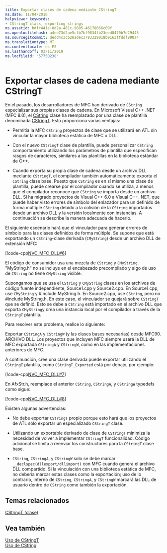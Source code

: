 ```yaml
---
title: Exportar clases de cadena mediante CStringT
ms.date: 11/04/2016
helpviewer_keywords:
- CStringT class, exporting strings
ms.assetid: bdfc441e-8d2a-461c-9885-46178066c09f
ms.openlocfilehash: a4ee73d2ae5cfb7bf9834fb23eed8470b7d29445
ms.sourcegitcommit: dedd4c3cb28adec3793329018b9163ffddf890a4
ms.translationtype: MT
ms.contentlocale: es-ES
ms.lasthandoff: 03/11/2019
ms.locfileid: "57750238"
---
```

# <a name="exporting-string-classes-using-cstringt"></a>Exportar clases de cadena mediante CStringT

En el pasado, los desarrolladores de MFC han derivado de `CString` especializar sus propias clases de cadena. En Microsoft Visual C++ .NET (MFC 8.0), el [CString](../atl-mfc-shared/using-cstring.md) clase ha reemplazado por una clase de plantilla denominada [CStringT](../atl-mfc-shared/reference/cstringt-class.md). Esto proporciona varias ventajas:

- Permitía la MFC `CString` proyectos de clase que se utilizará en ATL sin vincular la mayor biblioteca estática de MFC o DLL.

- Con el nuevo `CStringT` clase de plantilla, puede personalizar `CString` comportamiento utilizando los parámetros de plantilla que especifican rasgos de caracteres, similares a las plantillas en la biblioteca estándar de C++.

- Cuando exporta su propia clase de cadena desde un archivo DLL mediante `CStringT`, el compilador también automáticamente exporta el `CString` clase base. Puesto que `CString` es en sí mismo una clase de plantilla, puede crearse por el compilador cuando se utiliza, a menos que el compilador reconoce que `CString` se importa desde un archivo DLL. Si ha migrado proyectos de Visual C++ 6.0 a Visual C++. NET, que puede haber visto errores de símbolo del enlazador para un definido de forma múltiple `CString` debido a la colisión de la `CString` importados desde un archivo DLL y la versión localmente con instancias. A continuación se describe la manera adecuada de hacerlo.

El siguiente escenario hará que el vinculador para generar errores de símbolo para las clases definidos de forma múltiple. Se supone que está exportando un `CString`-clase derivada (`CMyString`) desde un archivo DLL de extensión MFC:

[!code-cpp[NVC_MFC_DLL#6](../atl-mfc-shared/codesnippet/cpp/exporting-string-classes-using-cstringt_1.cpp)]

El código de consumidor usa una mezcla de `CString` y `CMyString`. "MyString.h" no se incluye en el encabezado precompilado y algo de uso de `CString` no tiene `CMyString` visible.

Supongamos que se usa el `CString` y `CMyString` clases en los archivos de código fuente independiente, Source1.cpp y Source2.cpp. En Source1.cpp, use `CMyString` y #include MyString.h. En Source2.cpp, use `CString`, pero no #include MyString.h. En este caso, el vinculador se quejará sobre `CStringT` que se definió. Esto se debe a `CString` está importado en el archivo DLL que exporta `CMyString`y crea una instancia local por el compilador a través de la `CStringT` plantilla.

Para resolver este problema, realice lo siguiente:

Exportar `CStringA` y `CStringW` (y las clases bases necesarias) desde MFC90. ARCHIVO DLL. Los proyectos que incluyen MFC siempre usará la DLL de MFC exportada `CStringA` y `CStringW`, como en las implementaciones anteriores de MFC.

A continuación, cree una clase derivada puede exportar utilizando el `CStringT` plantilla, como `CStringT_Exported` está por debajo, por ejemplo:

[!code-cpp[NVC_MFC_DLL#7](../atl-mfc-shared/codesnippet/cpp/exporting-string-classes-using-cstringt_2.cpp)]

En AfxStr.h, reemplace el anterior `CString`, `CStringA`, y `CStringW` typedefs como sigue:

[!code-cpp[NVC_MFC_DLL#8](../atl-mfc-shared/codesnippet/cpp/exporting-string-classes-using-cstringt_3.cpp)]

Existen algunas advertencias:

- No debe exportar `CStringT` propio porque esto hará que los proyectos de ATL sólo exportar un especializado `CStringT` clase.

- Utilizando un exportable derivado de clase de `CStringT` minimiza la necesidad de volver a implementar `CStringT` funcionalidad. Código adicional se limita a reenviar los constructores para la `CStringT` clase base.

- `CString`, `CStringA`, y `CStringW` solo se debe marcar `__declspec(dllexport/dllimport)` con MFC cuando genera el archivo DLL compartido. Si la vinculación con una biblioteca estática de MFC, no debería marcar estas clases como la exportación; uso de lo contrario, interno de `CString`, `CStringA`, y `CStringW` marcará las DLL de usuario dentro de `CString` como también la exportación.

## <a name="related-topics"></a>Temas relacionados

[CStringT (clase)](../atl-mfc-shared/reference/cstringt-class.md)

## <a name="see-also"></a>Vea también

[Uso de CStringT](../atl-mfc-shared/using-cstringt.md)<br/>
[Uso de CString](../atl-mfc-shared/using-cstring.md)
